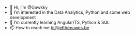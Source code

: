 - 👋 Hi, I’m @Gawkky
- 👀 I’m interested in the Data Analytics, Python and some web development
- 🌱 I’m currently learning Angular/TS, Python & SQL
- 📫 How to reach me hi@jeftheeuwes.be

<!---
Gawkky/Gawkky is a ✨ special ✨ repository because its `README.md` (this file) appears on your GitHub profile.
You can click the Preview link to take a look at your changes.
--->
